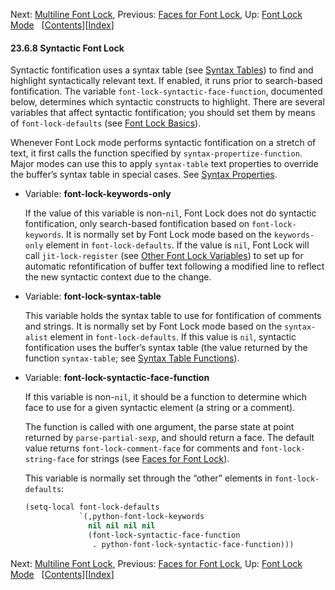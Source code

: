 

Next: [Multiline Font Lock](Multiline-Font-Lock.html), Previous: [Faces for Font Lock](Faces-for-Font-Lock.html), Up: [Font Lock Mode](Font-Lock-Mode.html)   \[[Contents](index.html#SEC_Contents "Table of contents")]\[[Index](Index.html "Index")]

#### 23.6.8 Syntactic Font Lock

Syntactic fontification uses a syntax table (see [Syntax Tables](Syntax-Tables.html)) to find and highlight syntactically relevant text. If enabled, it runs prior to search-based fontification. The variable `font-lock-syntactic-face-function`, documented below, determines which syntactic constructs to highlight. There are several variables that affect syntactic fontification; you should set them by means of `font-lock-defaults` (see [Font Lock Basics](Font-Lock-Basics.html)).

Whenever Font Lock mode performs syntactic fontification on a stretch of text, it first calls the function specified by `syntax-propertize-function`. Major modes can use this to apply `syntax-table` text properties to override the buffer’s syntax table in special cases. See [Syntax Properties](Syntax-Properties.html).

*   Variable: **font-lock-keywords-only**

    If the value of this variable is non-`nil`, Font Lock does not do syntactic fontification, only search-based fontification based on `font-lock-keywords`. It is normally set by Font Lock mode based on the `keywords-only` element in `font-lock-defaults`. If the value is `nil`, Font Lock will call `jit-lock-register` (see [Other Font Lock Variables](Other-Font-Lock-Variables.html)) to set up for automatic refontification of buffer text following a modified line to reflect the new syntactic context due to the change.

<!---->

*   Variable: **font-lock-syntax-table**

    This variable holds the syntax table to use for fontification of comments and strings. It is normally set by Font Lock mode based on the `syntax-alist` element in `font-lock-defaults`. If this value is `nil`, syntactic fontification uses the buffer’s syntax table (the value returned by the function `syntax-table`; see [Syntax Table Functions](Syntax-Table-Functions.html)).

<!---->

*   Variable: **font-lock-syntactic-face-function**

    If this variable is non-`nil`, it should be a function to determine which face to use for a given syntactic element (a string or a comment).

    The function is called with one argument, the parse state at point returned by `parse-partial-sexp`, and should return a face. The default value returns `font-lock-comment-face` for comments and `font-lock-string-face` for strings (see [Faces for Font Lock](Faces-for-Font-Lock.html)).

    This variable is normally set through the “other” elements in `font-lock-defaults`:

    ```lisp
    (setq-local font-lock-defaults
                `(,python-font-lock-keywords
                  nil nil nil nil
                  (font-lock-syntactic-face-function
                   . python-font-lock-syntactic-face-function)))
    ```

Next: [Multiline Font Lock](Multiline-Font-Lock.html), Previous: [Faces for Font Lock](Faces-for-Font-Lock.html), Up: [Font Lock Mode](Font-Lock-Mode.html)   \[[Contents](index.html#SEC_Contents "Table of contents")]\[[Index](Index.html "Index")]
